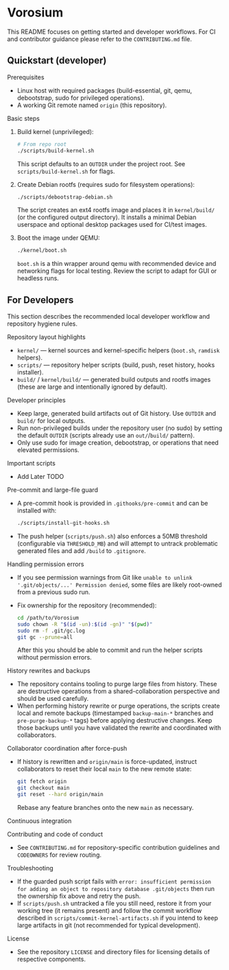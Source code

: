 # Vorosium

This README focuses on getting started and developer workflows. For CI and contributor guidance please refer to the `CONTRIBUTING.md` file.

## Quickstart (developer)

Prerequisites
- Linux host with required packages (build-essential, git, qemu, debootstrap, sudo for privileged operations).
- A working Git remote named `origin` (this repository).

Basic steps

1. Build kernel (unprivileged):

   ```bash
   # From repo root
   ./scripts/build-kernel.sh
   ```

   This script defaults to an `OUTDIR` under the project root. See `scripts/build-kernel.sh` for flags.

2. Create Debian rootfs (requires sudo for filesystem operations):

   ```bash
   ./scripts/debootstrap-debian.sh
   ```

   The script creates an ext4 rootfs image and places it in `kernel/build/` (or the configured output directory). It installs a minimal Debian userspace and optional desktop packages used for CI/test images.

3. Boot the image under QEMU:

   ```bash
   ./kernel/boot.sh
   ```

   `boot.sh` is a thin wrapper around qemu with recommended device and networking flags for local testing. Review the script to adapt for GUI or headless runs.

## For Developers

This section describes the recommended local developer workflow and repository hygiene rules.

Repository layout highlights
- `kernel/` — kernel sources and kernel-specific helpers (`boot.sh`, `ramdisk` helpers).
- `scripts/` — repository helper scripts (build, push, reset history, hooks installer).
- `build/` / `kernel/build/` — generated build outputs and rootfs images (these are large and intentionally ignored by default).

Developer principles
- Keep large, generated build artifacts out of Git history. Use `OUTDIR` and `build/` for local outputs.
- Run non-privileged builds under the repository user (no sudo) by setting the default `OUTDIR` (scripts already use an `out/`/`build/` pattern).
- Only use sudo for image creation, debootstrap, or operations that need elevated permissions.

Important scripts
- Add Later TODO

Pre-commit and large-file guard
- A pre-commit hook is provided in `.githooks/pre-commit` and can be installed with:

  ```bash
  ./scripts/install-git-hooks.sh
  ```

- The push helper (`scripts/push.sh`) also enforces a 50MB threshold (configurable via `THRESHOLD_MB`) and will attempt to untrack problematic generated files and add `/build` to `.gitignore`.

Handling permission errors
- If you see permission warnings from Git like `unable to unlink '.git/objects/...' Permission denied`, some files are likely root-owned from a previous sudo run.
- Fix ownership for the repository (recommended):

  ```bash
  cd /path/to/Vorosium
  sudo chown -R "$(id -un):$(id -gn)" "$(pwd)"
  sudo rm -f .git/gc.log
  git gc --prune=all
  ```

  After this you should be able to commit and run the helper scripts without permission errors.

History rewrites and backups
- The repository contains tooling to purge large files from history. These are destructive operations from a shared-collaboration perspective and should be used carefully.
- When performing history rewrite or purge operations, the scripts create local and remote backups (timestamped `backup-main-*` branches and `pre-purge-backup-*` tags) before applying destructive changes. Keep those backups until you have validated the rewrite and coordinated with collaborators.

Collaborator coordination after force-push
- If history is rewritten and `origin/main` is force-updated, instruct collaborators to reset their local `main` to the new remote state:

  ```bash
  git fetch origin
  git checkout main
  git reset --hard origin/main
  ```

  Rebase any feature branches onto the new `main` as necessary.

Continuous integration

Contributing and code of conduct
- See `CONTRIBUTING.md` for repository-specific contribution guidelines and `CODEOWNERS` for review routing.

Troubleshooting
- If the guarded push script fails with `error: insufficient permission for adding an object to repository database .git/objects` then run the ownership fix above and retry the push.
- If `scripts/push.sh` untracked a file you still need, restore it from your working tree (it remains present) and follow the commit workflow described in `scripts/commit-kernel-artifacts.sh` if you intend to keep large artifacts in git (not recommended for typical development).

License
- See the repository `LICENSE` and directory files for licensing details of respective components.
